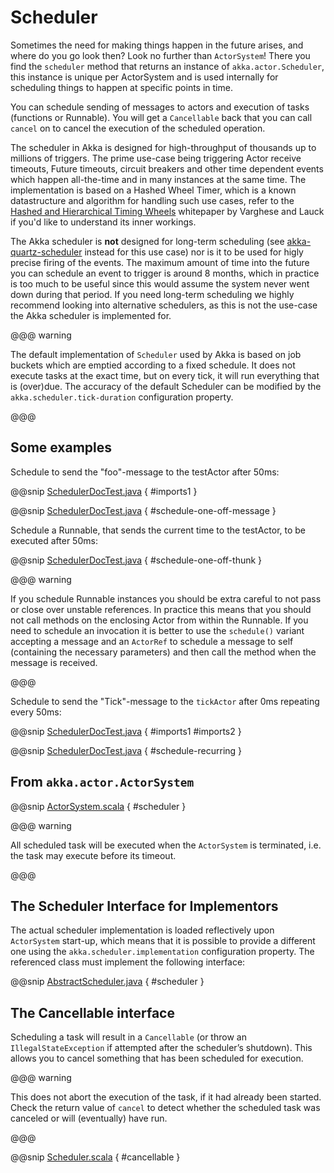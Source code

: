 # Scheduler

Sometimes the need for making things happen in the future arises, and where do
you go look then?  Look no further than `ActorSystem`! There you find the
`scheduler` method that returns an instance of
`akka.actor.Scheduler`, this instance is unique per ActorSystem and is
used internally for scheduling things to happen at specific points in time.

You can schedule sending of messages to actors and execution of tasks
(functions or Runnable).  You will get a `Cancellable` back that you can call
`cancel` on to cancel the execution of the scheduled operation.

The scheduler in Akka is designed for high-throughput of thousands up to millions 
of triggers. The prime use-case being triggering Actor receive timeouts, Future timeouts,
circuit breakers and other time dependent events which happen all-the-time and in many 
instances at the same time. The implementation is based on a Hashed Wheel Timer, which is
a known datastructure and algorithm for handling such use cases, refer to the [Hashed and Hierarchical Timing Wheels](http://www.cs.columbia.edu/~nahum/w6998/papers/sosp87-timing-wheels.pdf) 
whitepaper by Varghese and Lauck if you'd like to understand its inner workings. 

The Akka scheduler is **not** designed for long-term scheduling (see [akka-quartz-scheduler](https://github.com/enragedginger/akka-quartz-scheduler) 
instead for this use case) nor is it to be used for higly precise firing of the events.
The maximum amount of time into the future you can schedule an event to trigger is around 8 months,
which in practice is too much to be useful since this would assume the system never went down during that period.
If you need long-term scheduling we highly recommend looking into alternative schedulers, as this
is not the use-case the Akka scheduler is implemented for.

@@@ warning

The default implementation of `Scheduler` used by Akka is based on job
buckets which are emptied according to a fixed schedule.  It does not
execute tasks at the exact time, but on every tick, it will run everything
that is (over)due.  The accuracy of the default Scheduler can be modified
by the `akka.scheduler.tick-duration` configuration property.

@@@

## Some examples

Schedule to send the "foo"-message to the testActor after 50ms:

@@snip [SchedulerDocTest.java]($code$/java/jdocs/actor/SchedulerDocTest.java) { #imports1 }

@@snip [SchedulerDocTest.java]($code$/java/jdocs/actor/SchedulerDocTest.java) { #schedule-one-off-message }

Schedule a Runnable, that sends the current time to the testActor, to be executed after 50ms:

@@snip [SchedulerDocTest.java]($code$/java/jdocs/actor/SchedulerDocTest.java) { #schedule-one-off-thunk }

@@@ warning

If you schedule Runnable instances you should be extra careful
to not pass or close over unstable references. In practice this means that you should
not call methods on the enclosing Actor from within the Runnable.
If you need to schedule an invocation it is better to use the `schedule()`
variant accepting a message and an `ActorRef` to schedule a message to self
(containing the necessary parameters) and then call the method when the message is received.

@@@

Schedule to send the "Tick"-message to the `tickActor` after 0ms repeating every 50ms:

@@snip [SchedulerDocTest.java]($code$/java/jdocs/actor/SchedulerDocTest.java) { #imports1 #imports2 }

@@snip [SchedulerDocTest.java]($code$/java/jdocs/actor/SchedulerDocTest.java) { #schedule-recurring }

## From `akka.actor.ActorSystem`

@@snip [ActorSystem.scala]($akka$/akka-actor/src/main/scala/akka/actor/ActorSystem.scala) { #scheduler }

@@@ warning

All scheduled task will be executed when the `ActorSystem` is terminated, i.e.
the task may execute before its timeout.

@@@

## The Scheduler Interface for Implementors

The actual scheduler implementation is loaded reflectively upon
`ActorSystem` start-up, which means that it is possible to provide a
different one using the `akka.scheduler.implementation` configuration
property. The referenced class must implement the following interface:

@@snip [AbstractScheduler.java]($akka$/akka-actor/src/main/java/akka/actor/AbstractScheduler.java) { #scheduler }

## The Cancellable interface

Scheduling a task will result in a `Cancellable` (or throw an
`IllegalStateException` if attempted after the scheduler’s shutdown).
This allows you to cancel something that has been scheduled for execution.

@@@ warning

This does not abort the execution of the task, if it had already been
started.  Check the return value of `cancel` to detect whether the
scheduled task was canceled or will (eventually) have run.

@@@

@@snip [Scheduler.scala]($akka$/akka-actor/src/main/scala/akka/actor/Scheduler.scala) { #cancellable }